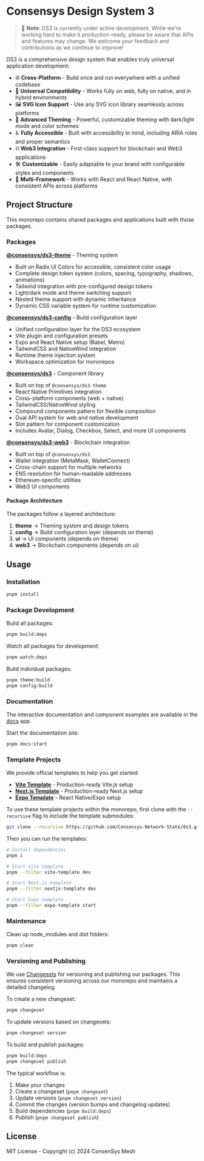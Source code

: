 # Consensys Design System 3

> 🚧 **Note**: DS3 is currently under active development. While we're working hard to make it production-ready, please be aware that APIs and features may change. We welcome your feedback and contributions as we continue to improve!

DS3 is a comprehensive design system that enables truly universal application development:

- 🌐 **Cross-Platform** - Build once and run everywhere with a unified codebase
- 🔄 **Universal Compatibility** - Works fully on web, fully on native, and in hybrid environments
- 🖼️ **SVG Icon Support** - Use any SVG icon library seamlessly across platforms
- 🎨 **Advanced Theming** - Powerful, customizable theming with dark/light mode and color schemes
- ♿ **Fully Accessible** - Built with accessibility in mind, including ARIA roles and proper semantics
- ⛓️ **Web3 Integration** - First-class support for blockchain and Web3 applications
- 🛠️ **Customizable** - Easily adaptable to your brand with configurable styles and components
- 🧩 **Multi-Framework** - Works with React and React Native, with consistent APIs across platforms

## Project Structure

This monorepo contains shared packages and applications built with those packages.

### Packages

**[@consensys/ds3-theme](packages/theme)** - Theming system
  - Built on Radix UI Colors for accessible, consistent color usage
  - Complete design token system (colors, spacing, typography, shadows, animations)
  - Tailwind integration with pre-configured design tokens
  - Light/dark mode and theme switching support
  - Nested theme support with dynamic inheritance
  - Dynamic CSS variable system for runtime customization

**[@consensys/ds3-config](packages/config)** - Build configuration layer
  - Unified configuration layer for the DS3 ecosystem
  - Vite plugin and configuration presets
  - Expo and React Native setup (Babel, Metro)
  - TailwindCSS and NativeWind integration
  - Runtime theme injection system
  - Workspace optimization for monorepos

**[@consensys/ds3](packages/ui)** - Component library
  - Built on top of `@consensys/ds3-theme`
  - React Native Primitives integration
  - Cross-platform components (web + native)
  - TailwindCSS/NativeWind styling
  - Compound components pattern for flexible composition
  - Dual API system for web and native development
  - Slot pattern for component customization
  - Includes Avatar, Dialog, Checkbox, Select, and more UI components

**[@consensys/ds3-web3](packages/web3)** - Blockchain integration
  - Built on top of `@consensys/ds3`
  - Wallet integration (MetaMask, WalletConnect)
  - Cross-chain support for multiple networks
  - ENS resolution for human-readable addresses
  - Ethereum-specific utilities
  - Web3 UI components

#### Package Architecture

The packages follow a layered architecture:
1. **theme** → Theming system and design tokens
2. **config** → Build configuration layer (depends on theme)
3. **ui** → UI components (depends on theme)
4. **web3** → Blockchain components (depends on ui)

## Usage

### Installation

```bash
pnpm install
```

### Package Development

Build all packages:
```bash
pnpm build:deps
```

Watch all packages for development:
```bash
pnpm watch:deps
```

Build individual packages:
```bash
pnpm theme:build
pnpm config:build
```

### Documentation

The interactive documentation and component examples are available in the [docs](apps/docs) app.

Start the documentation site:
```bash
pnpm docs:start
```

### Template Projects

We provide official templates to help you get started:

- **[Vite Template](https://github.com/Consensys-Network-State/ds3-vite-template)** - Production-ready Vite.js setup
- **[Next.js Template](https://github.com/Consensys-Network-State/ds3-nextjs-template)** - Production-ready Next.js setup
- **[Expo Template](https://github.com/Consensys-Network-State/ds3-expo-template)** - React Native/Expo setup

To use these template projects within the monorepo, first clone with the `--recursive` flag to include the template submodules:

```bash
git clone --recursive https://github.com/Consensys-Network-State/ds3.git ds3             
```

Then you can run the templates:

```bash
# Install dependencies
pnpm i

# Start Vite template
pnpm --filter vite-template dev

# Start Next.js template
pnpm --filter nextjs-template dev

# Start Expo template
pnpm --filter expo-template start
```

### Maintenance

Clean up node_modules and dist folders:
```bash
pnpm clean
```

### Versioning and Publishing

We use [Changesets](https://github.com/changesets/changesets) for versioning and publishing our packages. This ensures consistent versioning across our monorepo and maintains a detailed changelog.

To create a new changeset:
```bash
pnpm changeset
```

To update versions based on changesets:
```bash
pnpm changeset version
```

To build and publish packages:
```bash
pnpm build:deps
pnpm changeset publish
```

The typical workflow is:
1. Make your changes
2. Create a changeset (`pnpm changeset`)
3. Update versions (`pnpm changeset version`)
4. Commit the changes (version bumps and changelog updates)
5. Build dependencies (`pnpm build:deps`)
6. Publish (`pnpm changeset publish`)

## License

MIT License - Copyright (c) 2024 ConsenSys Mesh